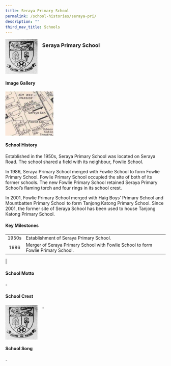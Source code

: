```yaml
---
title: Seraya Primary School
permalink: /school-histories/seraya-pri/
description: ""
third_nav_title: Schools
---
```

<img src="/images/serayapri1.png" style="width:20%;margin-right:15px;" align = "left">

### **Seraya Primary School**

<br clear="left">

#### **Image Gallery**

<p><a href="https://staging.d1yxymztqoj7qn.amplifyapp.com/images/serayapri2.jpg">  
<img src="/images/serayapri2.jpg" style="width:30%;margin-right:15px;" align = "left">
</a></p>

<br clear="left">

#### **School History**
Established in the 1950s, Seraya Primary School was located on Seraya Road. The school shared a field with its neighbour, Fowlie School.  
  
In 1986, Seraya Primary School merged with Fowlie School to form Fowlie Primary School. Fowlie Primary School occupied the site of both of its former schools. The new Fowlie Primary School retained Seraya Primary School’s flaming torch and four rings in its school crest.  
  
In 2001, Fowlie Primary School merged with Haig Boys’ Primary School and Mountbatten Primary School to form Tanjong Katong Primary School. Since 2001, the former site of Seraya School has been used to house Tanjong Katong Primary School.

#### **Key Milestones**

|  |  |
|:---:|---|
| 1950s | Establishment of Seraya Primary School. |
| 1986 | Merger of Seraya Primary School with Fowlie School to form Fowlie Primary School. |
|

#### **School Motto**
\-

#### **School Crest**
<img src="/images/serayapri1.png" style="width:20%;margin-right:15px;" align = "left">

\-

<br clear="left">

#### **School Song**
\-